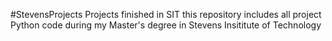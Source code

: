 #StevensProjects
Projects finished in SIT
this repository includes all project Python code during my Master's degree in Stevens Insititute of Technology
